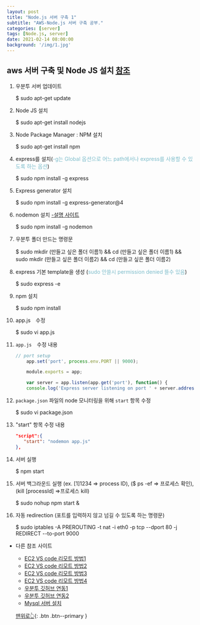 ```yaml
---
layout: post
title: "Node.js 서버 구축 1"
subtitle: "AWS-Node.js 서버 구축 공부."
categories: [server]
tags: [Node.js, server]
date: 2021-02-14 08:00:00
background: '/img/1.jpg'
---
```


## aws 서버 구축 및 Node JS 설치 [<u>참조</u>](https://blog-han.tistory.com/58?category=711525)
 1. 우분투 서버 업데이트 
 
    $ sudo apt-get update
 
 2. Node JS 설치
 
    $ sudo apt-get install nodejs
    
 3. Node Package Manager : NPM 설치
    
    $ sudo apt-get install npm
    
 4. express를 설치(<span style="color:#7EBDCB">-g는 Global 옵션으로 어느 path에서나 express를 사용할 수 있도록 하는 옵션</span>)
    
    $ sudo npm install -g express     
    
 5. Express generator 설치
 
    $ sudo npm install -g express-generator@4
    
 6. nodemon 설치 [-설명 사이트](https://edu.goorm.io/learn/lecture/557/%ED%95%9C-%EB%88%88%EC%97%90-%EB%81%9D%EB%82%B4%EB%8A%94-node-js/lesson/382959/%ED%99%95%EC%9E%A5%EB%AA%A8%EB%93%88-nodemon
 )
    
    $ sudo npm install -g nodemon
    
 7. 우분투 폴더 만드는 명령문
    
    $ sudo mkdir (만들고 싶은 폴더 이름1) && cd (만들고 싶은 폴더 이름1) && sudo mkdir (만들고 싶은 폴더 이름2) && cd (만들고 싶은 폴더 이름2)
    
 8. express 기본 template을 생성 (<span style="color:#7EBDCB">sudo 안쓸시 permission denied 뜰수 있음</span>)
 
    $ sudo express -e  
    
 9. npm 설치
    
    $  sudo npm install
           
10. app.js　수정 
     
     $ sudo vi app.js
       
 11. `app.js`　수정 내용
      
      ```javascript
      // port setup
          app.set('port', process.env.PORT || 9000);

          module.exports = app;

          var server = app.listen(app.get('port'), function() {  
          console.log('Express server listening on port ' + server.address().port); 
      ```
 

 12. `package.json` 파일의 node 모니터링을 위해 `start` 항목 수정    
     
     $ sudo vi package.json
     

 13. "start" 항목 수정 내용
 
     ```json
     "script":{
        "start": "nodemon app.js"
     },
     ```

 14. 서버 실행    
     
     $ npm start
 
 15. 서버 백그라운드 실행 (ex. [1]1234 => process ID), ($ ps -ef => 프로세스 확인),(kill [processId] =>프로세스 kill)
     
     $ sudo nohup npm start &
 
16. 자동 redirection (포트를 입력하지 않고 넘길 수 있도록 하는 명령문)
      
      $ sudo iptables -A PREROUTING -t nat -i eth0 -p tcp --dport 80 -j REDIRECT --to-port 9000

+ 다른 참조 사이트
    + [EC2 VS code 리모트 방법1](https://blog-han.tistory.com/59?category=711525)
    + [EC2 VS code 리모트 방법2](https://boot.tistory.com/21)
    + [EC2 VS code 리모트 방법3](https://hoik92.github.io/aws/2019/06/03/AWS-EC2-Connect-Using-VSCode.html)
    + [EC2 VS code 리모트 방법4](https://teddylee777.github.io/aws/visualstudiocode-%EC%97%90%EC%84%9C-aws-remote-%EC%97%B0%EA%B2%B0)
    + [우분투 깃허브 연동1](https://velog.io/@dysim361/%EC%9A%B0%EB%B6%84%ED%88%ACubunto-GitHub-%EC%97%B0%EB%8F%99-%EB%B0%8F-%EC%97%85%EB%A1%9C%EB%93%9C)
    + [우분투 깃허브 연동2](https://uhou.tistory.com/99)
    + [Mysql 서버 설치](https://loy124.tistory.com/199?category=768865)
    
    [맨위로👆](#){: .btn .btn--primary }
